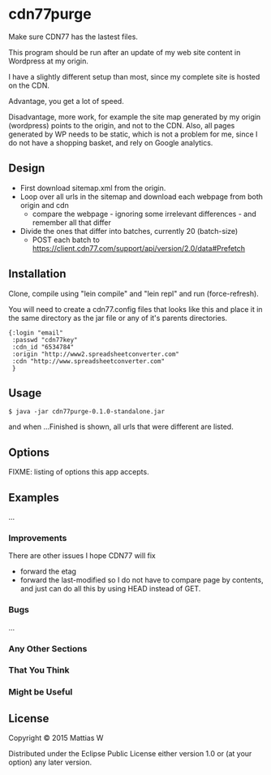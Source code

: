 
# cdn77purge

Make sure CDN77 has the lastest files.

This program should be run after an update of my web site content in Wordpress at my origin.

I have a slightly different setup than most, since my complete site is hosted on the CDN.

Advantage, you get a lot of speed.

Disadvantage, more work, for example the site map generated by my origin (wordpress) points to the origin, and not to the CDN. Also, all pages generated by WP needs to be static, which is not a problem for me, since I do not have a shopping basket, and rely on Google analytics.

## Design

 * First download sitemap.xml from the origin.
 * Loop over all urls in the sitemap and download each webpage from both origin and cdn
   * compare the webpage - ignoring some irrelevant differences - and remember all that differ
 * Divide the ones that differ into batches, currently 20 (batch-size)
   * POST each batch to https://client.cdn77.com/support/api/version/2.0/data#Prefetch

## Installation

Clone, compile using "lein compile" and "lein repl" and run (force-refresh).

You will need to create a cdn77.config files that looks like this and place it in the same directory as the jar file or any of it's parents directories.

```
{:login "email"
 :passwd "cdn77key"
 :cdn_id "6534784"
 :origin "http://www2.spreadsheetconverter.com"
 :cdn "http://www.spreadsheetconverter.com"
 }	
```

## Usage

    $ java -jar cdn77purge-0.1.0-standalone.jar

and when ...Finished is shown, all urls that were different are listed.

## Options

FIXME: listing of options this app accepts.

## Examples

...

### Improvements

There are other issues I hope CDN77 will fix
 * forward the etag
 * forward the last-modified
so I do not have to compare page by contents, and just can do all this by using HEAD instead of GET.

### Bugs

...


### Any Other Sections
### That You Think
### Might be Useful

## License

Copyright © 2015 Mattias W

Distributed under the Eclipse Public License either version 1.0 or (at
your option) any later version.

